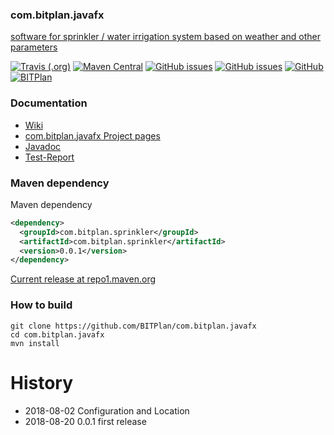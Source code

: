 ### com.bitplan.javafx
[software for sprinkler / water irrigation system based on weather and other parameters](http://www.bitplan.com/Sprinkler) 

[![Travis (.org)](https://img.shields.io/travis/BITPlan/com.bitplan.javafx.svg)](https://travis-ci.org/BITPlan/com.bitplan.javafx)
[![Maven Central](https://img.shields.io/maven-central/v/com.bitplan.sprinkler/com.bitplan.sprinkler.svg)](https://search.maven.org/artifact/com.bitplan.sprinkler/com.bitplan.sprinkler/0.0.1/jar)
[![GitHub issues](https://img.shields.io/github/issues/BITPlan/com.bitplan.javafx.svg)](https://github.com/BITPlan/com.bitplan.javafx/issues)
[![GitHub issues](https://img.shields.io/github/issues-closed/BITPlan/com.bitplan.javafx.svg)](https://github.com/BITPlan/com.bitplan.javafx/issues/?q=is%3Aissue+is%3Aclosed)
[![GitHub](https://img.shields.io/github/license/BITPlan/com.bitplan.javafx.svg)](https://www.apache.org/licenses/LICENSE-2.0)
[![BITPlan](http://wiki.bitplan.com/images/wiki/thumb/3/38/BITPlanLogoFontLessTransparent.png/198px-BITPlanLogoFontLessTransparent.png)](http://www.bitplan.com)

### Documentation
* [Wiki](http://www.bitplan.com/Sprinkler)
* [com.bitplan.javafx Project pages](https://BITPlan.github.io/com.bitplan.sprinkler)
* [Javadoc](https://BITPlan.github.io/com.bitplan.sprinkler/apidocs/index.html)
* [Test-Report](https://BITPlan.github.io/com.bitplan.sprinkler/surefire-report.html)

### Maven dependency

Maven dependency
```xml
<dependency>
  <groupId>com.bitplan.sprinkler</groupId>
  <artifactId>com.bitplan.sprinkler</artifactId>
  <version>0.0.1</version>
</dependency>
```

[Current release at repo1.maven.org](http://repo1.maven.org/maven2/com/bitplan/sprinkler/com.bitplan.sprinkler/0.0.1/)

### How to build
```
git clone https://github.com/BITPlan/com.bitplan.javafx
cd com.bitplan.javafx
mvn install
```
# History
* 2018-08-02 Configuration and Location
* 2018-08-20 0.0.1 first release
